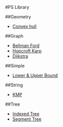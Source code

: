 #PS Library  

##Geometry
* [Convex hull](https://github.com/rhs0266/PS_library/blob/master/geometry/convexhull)

##Graph
* [Bellman Ford](https://github.com/rhs0266/PS_library/blob/master/graph/BellmanFord)
* [Hopcroft Karp](https://github.com/rhs0266/PS_library/blob/master/graph/Hopcroft_Karp)
* [Dijkstra](https://github.com/rhs0266/PS_library/blob/master/graph/dijkstra)

##Simple
* [Lower & Upper Bound](https://github.com/rhs0266/PS_library/blob/master/simple/lower%26upper%20bound)

##String
* [KMP](https://github.com/rhs0266/PS_library/blob/master/string/KMP)

##Tree
* [Indexed Tree](https://github.com/rhs0266/PS_library/blob/master/tree/indexed_tree)
* [Segment Tree](https://github.com/rhs0266/PS_library/blob/master/tree/segment_tree)
